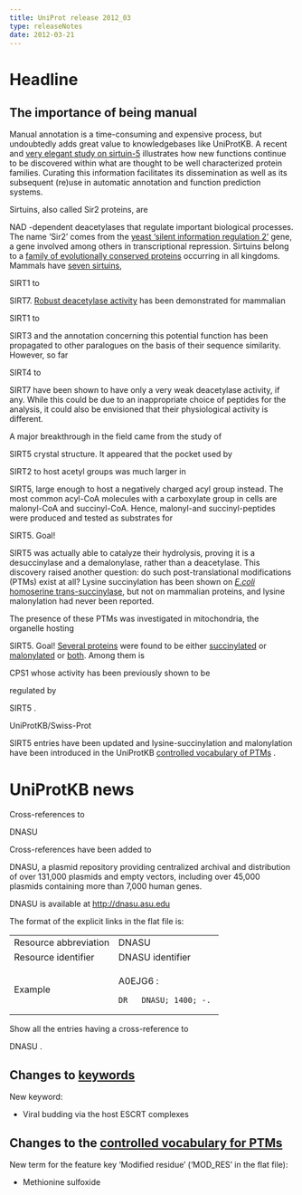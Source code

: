 ```yaml
---
title: UniProt release 2012_03
type: releaseNotes
date: 2012-03-21
---
```


# Headline

## The importance of being manual

Manual annotation is a time-consuming and expensive process, but undoubtedly adds great value to knowledgebases like UniProtKB. A recent and [very elegant study on sirtuin-5](http://www.ncbi.nlm.nih.gov/pubmed/22076378) illustrates how new functions continue to be discovered within what are thought to be well characterized protein families. Curating this information facilitates its dissemination as well as its subsequent (re)use in automatic annotation and function prediction systems.

Sirtuins, also called Sir2 proteins, are

NAD -dependent deacetylases that regulate important biological processes. The name ‘Sir2’ comes from the [yeast ‘silent information regulation 2’](http://www.uniprot.org/uniprotkb/P06700) gene, a gene involved among others in transcriptional repression. Sirtuins belong to a [family of evolutionally conserved proteins](http://www.uniprot.org/uniprotkb?query=family:%22sirtuin+family%22+reviewed:yes) occurring in all kingdoms. Mammals have [seven sirtuins](http://www.uniprot.org/uniprotkb?query=family:%22sirtuin+family%22+reviewed:yes+AND+taxonomy:mammalia),

SIRT1 to

SIRT7. [Robust deacetylase activity](http://www.ncbi.nlm.nih.gov/pubmed/16756498) has been demonstrated for mammalian

SIRT1 to

SIRT3 and the annotation concerning this potential function has been propagated to other paralogues on the basis of their sequence similarity. However, so far

SIRT4 to

SIRT7 have been shown to have only a very weak deacetylase activity, if any. While this could be due to an inappropriate choice of peptides for the analysis, it could also be envisioned that their physiological activity is different.

A major breakthrough in the field came from the study of

SIRT5 crystal structure. It appeared that the pocket used by

SIRT2 to host acetyl groups was much larger in

SIRT5, large enough to host a negatively charged acyl group instead. The most common acyl-CoA molecules with a carboxylate group in cells are malonyl-CoA and succinyl-CoA. Hence, malonyl-and succinyl-peptides were produced and tested as substrates for

SIRT5. Goal!

SIRT5 was actually able to catalyze their hydrolysis, proving it is a desuccinylase and a demalonylase, rather than a deacetylase. This discovery raised another question: do such post-translational modifications (PTMs) exist at all? Lysine succinylation has been shown on [_E.coli_ homoserine trans-succinylase](http://www.ncbi.nlm.nih.gov/pubmed/15556615), but not on mammalian proteins, and lysine malonylation had never been reported.

The presence of these PTMs was investigated in mitochondria, the organelle hosting

SIRT5. Goal! [Several proteins](http://www.uniprot.org/uniprotkb?query=%22annotation:%22type%3Amod_res+N6-malonyllysine%22+OR+annotation:%22type%3Amod_res+N6-succinyllysine%22%22+AND+taxonomy:mammalia) were found to be either [succinylated](<http://www.uniprot.org/uniprotkb?query=annotation:(type:mod_res+N6-succinyllysine)+AND+taxonomy:mammalia>) or [malonylated](<http://www.uniprot.org/uniprotkb?query=annotation:(type:mod_res+N6-malonyllysine)+AND+taxonomy:mammalia>) or [both](<http://www.uniprot.org/uniprotkb?query=(annotation:(type:mod_res+N6-malonyllysine)+OR+annotation:(type:mod_res+N6-succinyllysine))+AND+taxonomy:mammalia>). Among them is

CPS1 whose activity has been previously shown to be

regulated by

SIRT5 .

UniProtKB/Swiss-Prot

SIRT5 entries have been updated and lysine-succinylation and malonylation have been introduced in the UniProtKB [controlled vocabulary of PTMs](https://ftp.uniprot.org/pub/databases/uniprot/current_release/knowledgebase/complete/docs/ptmlist) .

# UniProtKB news

Cross-references to

DNASU

Cross-references have been added to

DNASU, a plasmid repository providing centralized archival and distribution of over 131,000 plasmids and empty vectors, including over 45,000 plasmids containing more than 7,000 human genes.

DNASU is available at <http://dnasu.asu.edu>

The format of the explicit links in the flat file is:

<table><colgroup><col style="width: 50%" /><col style="width: 50%" /></colgroup><tbody><tr class="odd"><td>Resource abbreviation</td><td>DNASU</td></tr><tr class="even"><td>Resource identifier</td><td>DNASU identifier</td></tr><tr class="odd"><td>Example</td><td><p>A0EJG6 :</p><pre><code>DR   DNASU; 1400; -.</code></pre></td></tr></tbody></table>

Show all the entries having a cross-reference to

DNASU .

## Changes to [keywords](https://ftp.uniprot.org/pub/databases/uniprot/current_release/knowledgebase/complete/docs/keywlist)

New keyword:

- Viral budding via the host ESCRT complexes

## Changes to the [controlled vocabulary for PTMs](https://ftp.uniprot.org/pub/databases/uniprot/current_release/knowledgebase/complete/docs/ptmlist)

New term for the feature key ‘Modified residue’ (‘MOD_RES’ in the flat file):

- Methionine sulfoxide
